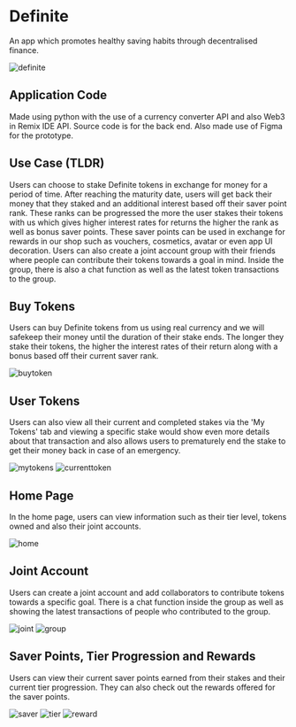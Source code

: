 # Definite
An app which promotes healthy saving habits through decentralised finance.

![definite](/assets/definite.PNG)

## Application Code
Made using python with the use of a currency converter API and also Web3 in Remix IDE API. Source code is for the back end. Also made use of Figma for the prototype.

## Use Case (TLDR)
Users can choose to stake Definite tokens in exchange for money for a period of time. After reaching the maturity date, users will get back their money that they staked and an additional interest based off their saver point rank. These ranks can be progressed the more the user stakes their tokens with us which gives higher interest rates for returns the higher the rank as well as bonus saver points. These saver points can be used in exchange for rewards in our shop such as vouchers, cosmetics, avatar or even app UI decoration. Users can also create a joint account group with their friends where people can contribute their tokens towards a goal in mind. Inside the group, there is also a chat function as well as the latest token transactions to the group.

## Buy Tokens
Users can buy Definite tokens from us using real currency and we will safekeep their money until the duration of their stake ends. The longer they stake their tokens, the higher the interest rates of their return along with a bonus based off their current saver rank.

![buytoken](/assets/buytoken.PNG)

## User Tokens
Users can also view all their current and completed stakes via the 'My Tokens' tab and viewing a specific stake would show even more details about that transaction and also allows users to prematurely end the stake to get their money back in case of an emergency.

![mytokens](/assets/mytokens.PNG)
![currenttoken](/assets/currenttoken.PNG)

## Home Page
In the home page, users can view information such as their tier level, tokens owned and also their joint accounts.

![home](/assets/joint.PNG)

## Joint Account
Users can create a joint account and add collaborators to contribute tokens towards a specific goal. There is a chat function inside the group as well as showing the latest transactions of people who contributed to the group.

![joint](/assets/account.PNG)
![group](/assets/group.PNG)

## Saver Points, Tier Progression and Rewards
Users can view their current saver points earned from their stakes and their current tier progression. They can also check out the rewards offered for the saver points.

![saver](/assets/saver.PNG)
![tier](/assets/tier.PNG)
![reward](/assets/reward.PNG)





